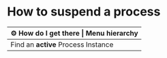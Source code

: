 # How to suspend a process


| ⚙ How do I get there \| Menu hierarchy |
| --- |
| Find an **active** Process Instance |
